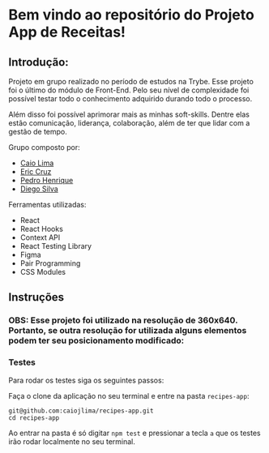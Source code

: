 # Bem vindo ao repositório do Projeto App de Receitas!

## Introdução:

Projeto em grupo realizado no período de estudos na Trybe. Esse projeto foi o último do módulo de Front-End. Pelo seu nível de complexidade foi possível testar todo o conhecimento adquirido durando todo o processo.

Além disso foi possível aprimorar mais as minhas soft-skills. Dentre elas estão comunicação, liderança, colaboração, além de ter que lidar com a gestão de tempo.

Grupo composto por:

- [Caio Lima](https://www.linkedin.com/in/caio-limah/)
- [Eric Cruz](https://www.linkedin.com/in/effolex/)
- [Pedro Henrique](https://www.linkedin.com/in/pedrohenriquer/)
- [Diego Silva](https://www.linkedin.com/in/diegojorgesilva/)

Ferramentas utilizadas:

- React
- React Hooks
- Context API
- React Testing Library
- Figma
- Pair Programming
- CSS Modules

## Instruções

### OBS: Esse projeto foi utilizado na resolução de 360x640. Portanto, se outra resolução for utilizada alguns elementos podem ter seu posicionamento modificado:

### Testes

Para rodar os testes siga os seguintes passos:

Faça o clone da aplicação no seu terminal e entre na pasta `recipes-app`:

```
git@github.com:caiojlima/recipes-app.git
cd recipes-app
```

Ao entrar na pasta é só digitar `npm test` e pressionar a tecla `a` que os testes irão rodar localmente no seu terminal.
